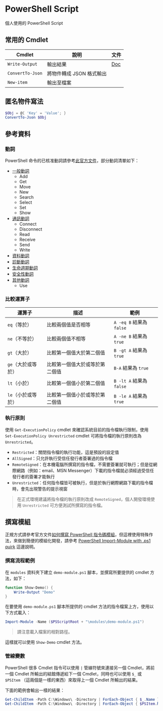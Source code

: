 # PowerShell Script

個人使用的 PowerShell Script

## 常用的 Cmdlet

| Cmdlet            | 說明                   | 文件  |
| ----------------- | --------------------- | ----- |
| `Write-Output`    | 輸出結果               | [Doc](https://docs.microsoft.com/zh-tw/powershell/module/microsoft.powershell.utility/write-output) |
| `ConvertTo-Json`  | 將物件轉成 JSON 格式輸出 | |
| `New-item`        | 輸出至檔案              | |

## 匿名物件寫法

```ps1
$Obj = @{ 'Key' = 'Value'; }
ConvertTo-Json $Obj
```

## 參考資料

### 動詞

PowerShell 命令的已核准動詞請參考[此官方文件](https://docs.microsoft.com/zh-tw/powershell/scripting/developer/cmdlet/approved-verbs-for-windows-powershell-commands)，部分動詞清單如下：

- [一般動詞](https://docs.microsoft.com/zh-tw/powershell/scripting/developer/cmdlet/approved-verbs-for-windows-powershell-commands#common-verbs)
  - Add
  - Get
  - Move
  - New
  - Search
  - Select
  - Set
  - Show
- [通訊動詞](https://docs.microsoft.com/zh-tw/powershell/scripting/developer/cmdlet/approved-verbs-for-windows-powershell-commands#communications-verbs)
  - Connect
  - Disconnect
  - Read
  - Receive
  - Send
  - Write
- [資料動詞](https://docs.microsoft.com/zh-tw/powershell/scripting/developer/cmdlet/approved-verbs-for-windows-powershell-commands#data-verbs)
- [診斷動詞](https://docs.microsoft.com/zh-tw/powershell/scripting/developer/cmdlet/approved-verbs-for-windows-powershell-commands#diagnostic-verbs)
- [生命週期動詞](https://docs.microsoft.com/zh-tw/powershell/scripting/developer/cmdlet/approved-verbs-for-windows-powershell-commands#lifecycle-verbs)
- [安全性動詞](https://docs.microsoft.com/zh-tw/powershell/scripting/developer/cmdlet/approved-verbs-for-windows-powershell-commands#security-verbs)
- [其他動詞](https://docs.microsoft.com/zh-tw/powershell/scripting/developer/cmdlet/approved-verbs-for-windows-powershell-commands#other-verbs)
  - Use

### 比較運算子

| 運算子            | 描述                      | 範例                     |
| ---------------- | ------------------------- | ----------------------- |
| `eq`（等於）      | 比較兩個值是否相等           | `A -eq B` 結果為 `false` |
| `ne`（不等於）    | 比較兩個值不相等             | `A -ne B` 結果為 `true`  |
| `gt`（大於）      | 比較第一個值大於第二個值      | `B -gt A` 結果為 `true`  |
| `ge`（大於或等於） | 比較第一個值大於或等於第二個值 | `B-A` 結果為 `true`      |
| `lt`（小於）      | 比較第一個值小於第二個值      | `B -lt A` 結果為 `false` |
| `le`（小於或等於） | 比較第一個值小於或等於第二個值 | `B -le A` 結果為 `true`  |

### 執行原則

使用 `Get-ExecutionPolicy` cmdlet 來確認系統目前的指令檔執行限制，使用 `Set-ExecutionPolicy Unrestricted` cmdlet 可將指令檔的執行原則改為 `Unrestricted`。

- `Restricted`：關閉指令檔的執行功能，這是預設的設定值
- `AllSigned`：只允許執行受信任發行者簽署過的指令檔
- `RemoteSigned`：在本機電腦所撰寫的指令檔，不需要簽署就可執行；但是從網際網路（例如：email、MSN Messenger）下載的指令檔就必須經過受信任發行者的簽署才能執行
- `Unrestricted`：任何指令檔皆可被執行，但是於執行網際網路下載的指令檔時，會先出現警告的提示視窗

>在正式環境建議將指令檔的執行原則改成 `RemoteSigned`，個人開發環境使用 `Unrestricted` 可方便測試所撰寫的指令檔。

## 撰寫模組

正規方式請參考官方文件[如何撰寫 PowerShell 指令碼模組](https://docs.microsoft.com/zh-tw/powershell/scripting/developer/module/how-to-write-a-powershell-script-module)，但這裡使用特殊作法，來做到簡便的模組化開發，請參考 [PowerShell Import-Module with .ps1 quirk](https://gist.github.com/magnetikonline/2cdbfe45258c0cc3cf1530548baf30a7) 這邊說明。

### 撰寫流程範例

在 `modules` 資料夾下建立 `demo-module.ps1` 腳本，並撰寫所要提供的 cmdlet 方法，如下：

```ps1
function Show-Demo() {
    Write-Output "Demo"
}
```

在要使用 `demo-module.ps1` 腳本所提供的 cmdlet 方法的指令檔案上方，使用以下方式載入：

```ps1
Import-Module -Name ($PSScriptRoot + "\modules\demo-module.ps1")
```

>請注意載入檔案的相對路徑。

這樣就可以使用 `Show-Demo` cmdlet 方法。

### 管線變數

PowerShell 很多 Cmdlet 指令可以使用 `|` 管線符號來連接另一個 Cmdlet，將前一個 Cmdlet 所輸出的結館傳遞給下一個 Cmdlet，同時也可以使用 `$_` 或 `$PSItem` （這兩個是一樣的東西）來取得上一個 Cmdlet 所輸出的結果。

下面的範例會輸出一樣的結果：

```ps1
Get-ChildItem -Path C:\Windows\ -Directory | ForEach-Object { $_.Name }
Get-ChildItem -Path C:\Windows\ -Directory | ForEach-Object { $PSItem.Name }
```
